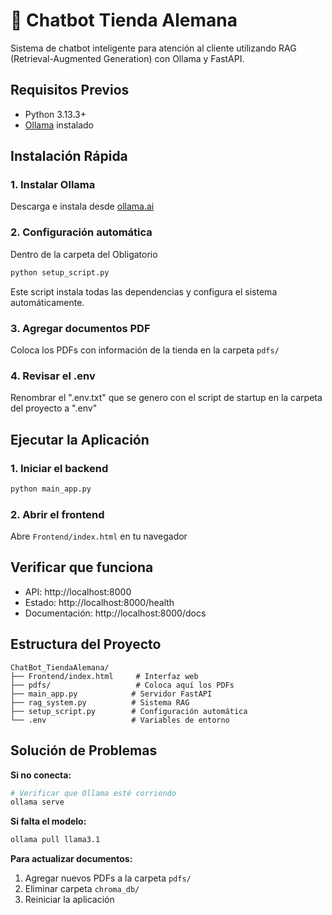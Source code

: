 # 🛒 Chatbot Tienda Alemana

Sistema de chatbot inteligente para atención al cliente utilizando RAG (Retrieval-Augmented Generation) con Ollama y FastAPI.

## Requisitos Previos

- Python 3.13.3+
- [Ollama](https://ollama.ai/) instalado

## Instalación Rápida

### 1. Instalar Ollama
Descarga e instala desde [ollama.ai](https://ollama.ai/)

### 2. Configuración automática

Dentro de la carpeta del Obligatorio

```bash
python setup_script.py
```

Este script instala todas las dependencias y configura el sistema automáticamente.

### 3. Agregar documentos PDF
Coloca los PDFs con información de la tienda en la carpeta `pdfs/`

### 4. Revisar el .env
Renombrar el ".env.txt" que se genero con el script de startup en la carpeta del proyecto a ".env"

## Ejecutar la Aplicación

### 1. Iniciar el backend
```bash
python main_app.py
```

### 2. Abrir el frontend
Abre `Frontend/index.html` en tu navegador

## Verificar que funciona

- API: http://localhost:8000
- Estado: http://localhost:8000/health
- Documentación: http://localhost:8000/docs

## Estructura del Proyecto

```
ChatBot_TiendaAlemana/
├── Frontend/index.html     # Interfaz web
├── pdfs/                   # Coloca aquí los PDFs
├── main_app.py            # Servidor FastAPI
├── rag_system.py          # Sistema RAG
├── setup_script.py        # Configuración automática
└── .env                   # Variables de entorno
```

## Solución de Problemas

**Si no conecta:**
```bash
# Verificar que Ollama esté corriendo
ollama serve
```

**Si falta el modelo:**
```bash
ollama pull llama3.1
```

**Para actualizar documentos:**
1. Agregar nuevos PDFs a la carpeta `pdfs/`
2. Eliminar carpeta `chroma_db/`
3. Reiniciar la aplicación
